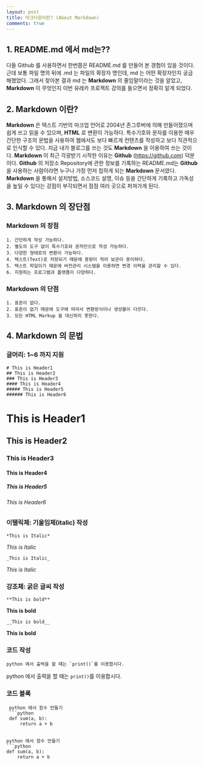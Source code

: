 ```yaml
---
layout: post
title: 마크다운이란? (About Markdown)
comments: true
---
```


## 1. README.md 에서 md는??


다들 Github 를 사용하면서 한번쯤은 README.md 를 만들어 본 경험이 있을 것이다. 근데 보통 파일 명의 뒤에 .md 는 파일의 확장자 명인데, md 는 어떤 확장자인지 궁금해했었다. 그래서 찾아본 결과 md 는 **Markdown** 의 줄임말이라는 것을 알았고, **Markdown** 이 무엇인지 이번 유레카 프로젝트 강의를 들으면서 정확히 알게 되었다.




## 2. Markdown 이란?


**Markdown** 은 텍스트 기반의 마크업 언어로 2004년 존그루버에 의해 만들어졌으며 쉽게 쓰고 읽을 수 있으며, **HTML** 로 변환이 가능하다. 특수기호와 문자를 이용한 매우 간단한 구조의 문법을 사용하여 웹에서도 보다 빠르게 컨텐츠를 작성하고 보다 직관적으로 인식할 수 있다. 지금 내가 블로그를 쓰는 것도 **Markdown** 을 이용하여 쓰는 것이다. **Markdown** 이 최근 각광받기 시작한 이유는 **Github** (https://github.com) 덕분이다. **Github** 의 저장소 Repository에 관한 정보를 기록하는 README.md는 **Github** 을 사용하는 사람이라면 누구나 가장 먼저 접하게 되는 **Markdown** 문서였다. **Markdown** 을 통해서 설치방법, 소스코드 설명, 이슈 등을 간단하게 기록하고 가독성을 높일 수 있다는 강점이 부각되면서 점점 여러 곳으로 퍼져가게 된다.


## 3. Markdown 의 장단점


### Markdown 의 장점
```
1. 간단하게 작성 가능하다.
2. 별도의 도구 없이 특수기호와 문자만으로 작성 가능하다.
3. 다양한 형태로의 변환이 가능하다.
4. 텍스트(Text)로 저장되기 때문에 용량이 적어 보관이 용이하다.
5. 텍스트 파일이기 때문에 버전관리 시스템을 이용하면 변경 이력을 관리할 수 있다.
6. 지원하는 프로그램과 플랫폼이 다양하다.
```

### Markdown 의 단점
```
1. 표준이 없다.
2. 표준이 없기 때문에 도구에 따라서 변환방식이나 생성물이 다르다. 
3. 모든 HTML Markup 을 대신하지 못한다.
```


## 4. Markdown 의 문법 

### 글머리: 1~6 까지 지원
```
# This is Header1
## This is Header2
### This is Header3
#### This is Header4
##### This is Header5
###### This is Header6
```
# This is Header1
## This is Header2
### This is Header3
#### This is Header4
##### This is Header5
###### This is Header6

### 이탤릭체: 기울임체(italic) 작성
```
*This is Italic*
```
*This is Italic*
```
_This is Italic_
```
_This is Italic_

### 강조체: 굵은 글씨 작성
``` 
**This is bold**
```
**This is bold**
``` 
__This is bold__
```
__This is bold__

### 코드 작성
```
python 에서 출력을 할 때는 `print()`를 이용합시다.
```
python 에서 출력을 할 때는 `print()`를 이용합시다.

### 코드 블록
```
 python 에서 함수 만들기
 ```python
 def sum(a, b):
     return a + b
 ```
```

python 에서 함수 만들기
```python
def sum(a, b):
    return a + b
```

